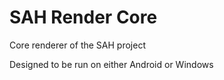 # SAH Render Core

Core renderer of the SAH project

Designed to be run on either Android or Windows
